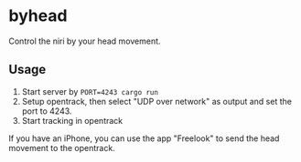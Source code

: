 # byhead

Control the niri by your head movement.

## Usage

1. Start server by `PORT=4243 cargo run`
2. Setup opentrack, then select "UDP over network" as output and set the port to 4243. 
3. Start tracking in opentrack

If you have an iPhone, you can use the app "Freelook" to send the head movement to the opentrack.